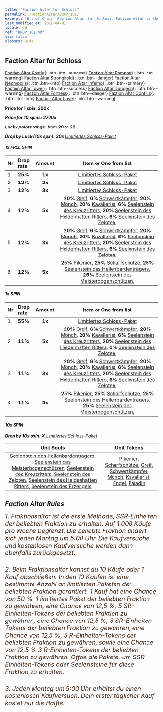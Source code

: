 ```yaml
---
title: "Faction Altar for Schloss"
permalink: /FactionAltar/DROP_101/
excerpt: "Era of Chaos  Faction Altar for Schloss. Faction Altar is the primary method for obtaining SSR units from the popular faction. Limited to 1,000 purchases each week. The popular faction changes at 05:00 every Monday. Purchase attempts and free purchase attempts will also reset then."
last_modified_at: 2021-04-01
locale: de
ref: "DROP_101.md"
toc: false
classes: wide
---
```


##  Faction Altar for **Schloss**

  [Faction Altar Castle](/de/FactionAltar/DROP_101/){: .btn .btn--success} [Faction Altar Rampart](/de/FactionAltar/DROP_102/){: .btn .btn--warning} [Faction Altar Stronghold](/de/FactionAltar/DROP_103/){: .btn .btn--danger} [Faction Altar Necropolis](/de/FactionAltar/DROP_104/){: .btn .btn--info} [Faction Altar Inferno](/de/FactionAltar/DROP_105/){: .btn .btn--primary} [Faction Altar Tower](/de/FactionAltar/DROP_106/){: .btn .btn--success} [Faction Altar Dungeon](/de/FactionAltar/DROP_107/){: .btn .btn--warning} [Faction Altar Fortress](/de/FactionAltar/DROP_108/){: .btn .btn--danger} [Faction Altar Conflux](/de/FactionAltar/DROP_109/){: .btn .btn--info} [Faction Altar Cove](/de/FactionAltar/DROP_112/){: .btn .btn--warning} 

  **Price for 1 spin: 300x** <i class="fas fa-gem"/>

  **Price for 10 spins: 2700x** <i class="fas fa-gem"/>

  **Lucky points range:** from **20** to **22**

  **Drop by Luck (10x spin): 30x** [Limitiertes Schloss-Paket](/de/Items/con_2100/)

####  1x FREE SPIN 

  |    Nr    |  Drop rate  |  Amount   |   Item or One from list  |
  |:---------|:------------|:---------:|:------------------------:|
  | 1 | **25%** | **1x** | [Limitiertes Schloss-Paket](/de/Items/con_2100/) |
  | 2 | **12%** | **2x** | [Limitiertes Schloss-Paket](/de/Items/con_2100/) |
  | 3 | **12%** | **3x** | [Limitiertes Schloss-Paket](/de/Items/con_2100/) |
  | 4 | **12%** | **5x** |  **20%** [Greif](/de/Items/unt_192/),  **6%** [Schwertkämpfer](/de/Items/unt_193/),  **20%** [Mönch](/de/Items/unt_194/),  **20%** [Kavallerist](/de/Items/unt_195/),  **6%** [Seelenstein des Kreuzritters](/de/Items/unt_285/),  **20%** [Seelenstein des Heldenhaften Ritters](/de/Items/unt_287/),  **6%** [Seelenstein des Zeloten](/de/Items/unt_286/),  |
  | 5 | **12%** | **3x** |  **20%** [Greif](/de/Items/unt_192/),  **6%** [Schwertkämpfer](/de/Items/unt_193/),  **20%** [Mönch](/de/Items/unt_194/),  **20%** [Kavallerist](/de/Items/unt_195/),  **6%** [Seelenstein des Kreuzritters](/de/Items/unt_285/),  **20%** [Seelenstein des Heldenhaften Ritters](/de/Items/unt_287/),  **6%** [Seelenstein des Zeloten](/de/Items/unt_286/),  |
  | 6 | **12%** | **5x** |  **25%** [Pikenier](/de/Items/unt_190/),  **25%** [Scharfschütze](/de/Items/unt_191/),  **25%** [Seelenstein des Hellenbardenträgers](/de/Items/unt_282/),  **25%** [Seelenstein des Meisterbogenschützen](/de/Items/unt_283/),  |


####  1x SPIN 

  |    Nr    |  Drop rate  |  Amount   |   Item or One from list  |
  |:---------|:------------|:---------:|:------------------------:|
  | 1 | **55%** | **1x** | [Limitiertes Schloss-Paket](/de/Items/con_2100/) |
  | 2 | **11%** | **5x** |  **20%** [Greif](/de/Items/unt_192/),  **6%** [Schwertkämpfer](/de/Items/unt_193/),  **20%** [Mönch](/de/Items/unt_194/),  **20%** [Kavallerist](/de/Items/unt_195/),  **6%** [Seelenstein des Kreuzritters](/de/Items/unt_285/),  **20%** [Seelenstein des Heldenhaften Ritters](/de/Items/unt_287/),  **6%** [Seelenstein des Zeloten](/de/Items/unt_286/),  |
  | 3 | **11%** | **3x** |  **20%** [Greif](/de/Items/unt_192/),  **6%** [Schwertkämpfer](/de/Items/unt_193/),  **20%** [Mönch](/de/Items/unt_194/),  **20%** [Kavallerist](/de/Items/unt_195/),  **6%** [Seelenstein des Kreuzritters](/de/Items/unt_285/),  **20%** [Seelenstein des Heldenhaften Ritters](/de/Items/unt_287/),  **6%** [Seelenstein des Zeloten](/de/Items/unt_286/),  |
  | 4 | **11%** | **5x** |  **25%** [Pikenier](/de/Items/unt_190/),  **25%** [Scharfschütze](/de/Items/unt_191/),  **25%** [Seelenstein des Hellenbardenträgers](/de/Items/unt_282/),  **25%** [Seelenstein des Meisterbogenschützen](/de/Items/unt_283/),  |


####  10x SPIN 

  **Drop by 10x spin: X** [Limitiertes Schloss-Paket](/de/Items/con_2100/)

  |    Unit Souls    |  Unit Tokens  |
  |:----------------:|:-------------:|
  | [Seelenstein des Hellenbardenträgers](/de/Items/unt_282/), [Seelenstein des Meisterbogenschützen](/de/Items/unt_283/), [Seelenstein des Kreuzritters](/de/Items/unt_285/), [Seelenstein des Zeloten](/de/Items/unt_286/), [Seelenstein des Heldenhaften Ritters](/de/Items/unt_287/), [Seelenstein des Erzengels](/de/Items/unt_288/) | [Pikenier](/de/Items/unt_190/), [Scharfschütze](/de/Items/unt_191/), [Greif](/de/Items/unt_192/), [Schwertkämpfer](/de/Items/unt_193/), [Mönch](/de/Items/unt_194/), [Kavallerist](/de/Items/unt_195/), [Engel](/de/Items/unt_196/), [Paladin](/de/Items/unt_197/) |



## Faction Altar Rules

  <span style="color: #3c2a1e;font-size:20px">1. Fraktionsaltar ist die erste Methode, SSR-Einheiten der beliebten Fraktion zu erhalten. Auf 1.000 Käufe pro Woche begrenzt. Die beliebte Fraktion ändert sich jeden Montag um 5:00 Uhr. Die Kaufversuche und kostenlosen Kaufversuche werden dann ebenfalls zurückgesetzt.</span><br/>

<br/>  <span style="color: #3c2a1e;font-size:20px">2. Beim Fraktionsaltar kannst du 10 Käufe oder 1 Kauf abschließen. In den 10 Käufen ist eine bestimmte Anzahl an limitierten Paketen der beliebten Fraktion garantiert. 1 Kauf hat eine Chance von 50 %, 1 limitiertes Paket der beliebten Fraktion zu gewähren, eine Chance von 12,5 %, 5 SR-Einheiten-Tokens der beliebten Fraktion zu gewähren, eine Chance von 12,5 %, 3 SR-Einheiten-Tokens der beliebten Fraktion zu gewähren, eine Chance von 12,5 %, 5 R-Einheiten-Tokens der beliebten Fraktion zu gewähren, sowie eine Chance von 12,5 % 3 R-Einheiten-Tokens der beliebten Fraktion zu gewähren. Öffne die Pakete, um SSR-Einheiten-Tokens oder Seelensteine für diese Fraktion zu erhalten.</span>

<br/>  <span style="color: #3c2a1e;font-size:20px">3. Jeden Montag um 5:00 Uhr erhältst du einen kostenlosen Kaufversuch. Dein erster täglicher Kauf kostet nur die Hälfte.</span><br/>

<br/>